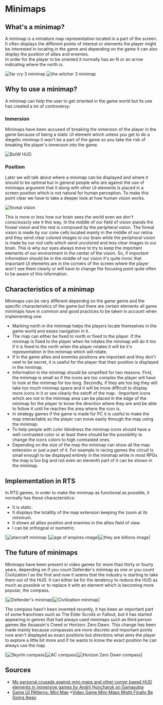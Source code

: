 # Minimaps

## What's a minimap?
A minimap is a miniature map representation located in a part of the screen. It often displays the different points of interest or elements the player might be interested in locating in the game and depending on the game it can also display the position of allies and enemies.  
In order for the player to be oriented it normally has an N or an arrow indicating where the north is. 

![far cry 3 minimap](https://github.com/marcpages2020/Minimaps/blob/master/docs/images/Far_Cry_3_Minimap.jpg)
![the witcher 3 minimap](https://github.com/marcpages2020/Minimaps/blob/master/docs/images/The_Witcher_3_Minimap.jpg)

## Why to use a minimap?
A minimap can help the user to get oriented in the game world but its use has created a lot of controversy:
### Inmersion
Minimaps have been accused of breaking the inmersion of the player in the game because of being a static UI element which unless you get to do a diegetic minimap it won't be a part of the game so you take the risk of breaking the player's inmersion into the game. 

![BotW HUD](https://github.com/marcpages2020/Minimaps/blob/master/docs/images/BotW_HUD.gif)

### Position
Later we will talk about where a minimap can be displayed and where it should to be optimal but in general people who are against the use of minimaps argument that it along with other UI elements is placed in a screen position which is not natural for human perception.
To make this point clear we have to take a deeper look at how human vision works. 

![foveal vision](https://github.com/marcpages2020/Minimaps/blob/master/docs/images/foveal_and_peripheral_vision.jpg)

This is more or less how our brain sees the world even we don't consciouscly see it this way. In the middle of our field of vision stands the foveal vision and the rest is composed by the peripheral vision. The foveal vision is made by our cone cells located mainly in the middle of our retina and they send clear colored images to our brain while the peripheral vision is made by our rod cells which send uncolored and less clear images to our brain. This is why our eyes always move to try to keep the important elements of our environment in the center of the vision. 
So, if important information should be in the middle of our vision it's quite ironic that important UI elements are in the corners of the screen where the player won't see them clearly or will have to change the focusing point quite often to be aware of this information. 
## Characteristics of a minimap
Minimaps can be very different dependng on the game genre and the specific characteristics of the game but there are certain elements all game minimaps have in common and good practices to be taken in account when implementing one:
- Marking north in the minimap helps the players locate themselves in the game world and eases navigation in it. 
- The map can either be fixed to north or fixed to the player. If the minimap is fixed to the player when he rotates the minimap will do it too if it is fixed to the north when the player rotates it will be it's representation in the minimap which will rotate. 
- If in the game allies and enemies positions are important and they don't neet to be secret, it is useful for the player that their position is displayed in the minimap. 
- Information in the minimap should be simplified for two reasons. First, the minimap is small so if the icons are too complex the player will have to look at the minimap for too long. Secondly, if they are too big they will take too much minimap space and it will be more difficult to display more icons in it or see clearly the setoff of the map. 
-Important icons which are not in the minimap area can be placed in the edge of the minimap for the player to know the direction where they are and be able to follow it until he reaches the area where the icon is. 
- In strategy games if the game is made for PC it is useful to make the map interactable so the player can move easily through the map using the minimap.
- To help people with color blindness the minimap icons should have a well contrasted color or at least there should be the possibility to change the icons colors to high contrasted ones. 
- Depending on the size of the map the minimap can show all the map extension or just a part of it. For example in racing games the circuit is small enough to be displayed entirely in the minimap while in most RPGs the map is too big and not even an eleventh part of it can be shown in the minimap. 

## Implementation in RTS 
In RTS games, in order to make the minimap as functional as possible, it normally has these characteristics:
 * It is static.
 * It displays the totallity of the map extension keeping the zoom at its minimum. 
 * It shows all allies position and enemies in the allies field of view. 
 * I can be orthogoal or isometric. 


|![starcraft minimap](https://github.com/marcpages2020/Minimaps/blob/master/docs/images/Starcraft%20Minimap.png) |![age of empires image](https://github.com/marcpages2020/Minimaps/blob/master/docs/images/AoE2_Minimap.jpg)|![they are billions image](https://github.com/marcpages2020/Minimaps/blob/master/docs/images/TheyAreBillionsMinimap.jpg)|

## The future of minimaps
Minimaps have been present in video games for more than thirty or fourty years, depending on if you count Defender's minimap as one or you count Civilization I as the first and now it seems that the industry is starting to take them out of the HUD. It can either be for the tendency to reduce the HUD as much as possible or to replace it with an element which is becoming more popular, the compass.

|![Defender's minimap]()|![Civilization minimap]()|

The compass hasn't been invented recently, it has been an important part of some franchises such as The Elder Scrolls or Fallout, but it has started appearing in genres that had always used minimaps such as third person games like Assassin's Creed or Horizon: Zero Dawn. This change has been made mainly because compasses are more discrete and important points now aren't displayed as exact positions but directions what aims the player to explore a little bit more and if he wants to know the exact position he can always use the map. 
 
|![Skyrim compass](https://github.com/marcpages2020/Minimaps/blob/master/docs/images/Skyrim%20compass.jpg)|![AC compass](https://github.com/marcpages2020/Minimaps/blob/master/docs/images/ACO_Compass.jpg)|![Horizon Zero Dawn compass]()|

## Sources
* [My personal crusade against mini-maps and other corner based HUD elements in immersive games by Andrii Honcharuk on Gamasutra](https://www.gamasutra.com/blogs/AndriiHoncharuk/20170714/301733/My_personal_crusade_against_minimaps_and_other_corner_based_HUD_elements_in_immersive_games.php)
* [Game UI PAtterns: Mini Map](https://gameuipatterns.com/gameui/mini-map/)
*[Video Game Mini-Maps Might Finally Be Going Away](https://www.kotaku.com.au/2017/11/video-game-mini-maps-might-finally-be-going-away/)

